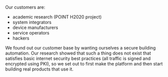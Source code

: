 Our customers are:
- academic research (POINT H2020 project)
- system integrators
- device manufacturers
- service operators
- hackers

We found out our customer base by wanting ourselves a secure building
automation. Our research showed that such a thing does not exist that
satisfies basic internet security best practices (all traffic is signed
and encrypted using PKI), so we set out to first make the platform and
then start building real products that use it.

